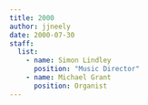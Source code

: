 ```yaml
---
title: 2000
author: jjneely
date: 2000-07-30
staff:
  list:
    - name: Simon Lindley
      position: "Music Director"
    - name: Michael Grant
      position: Organist
---
```

